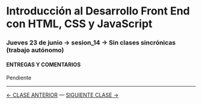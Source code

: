 # Introducción al Desarrollo Front End con HTML, CSS y JavaScript

### Jueves 23 de junio → sesion_14 → Sin clases sincrónicas (trabajo autónomo)

#### ENTREGAS Y COMENTARIOS

Pendiente

- - - - - - - 

[← CLASE ANTERIOR](https://github.com/profesorfaco/front-end/tree/main/sesion_13) — [SIGUIENTE CLASE →](https://github.com/profesorfaco/front-end/tree/main/sesion_15)